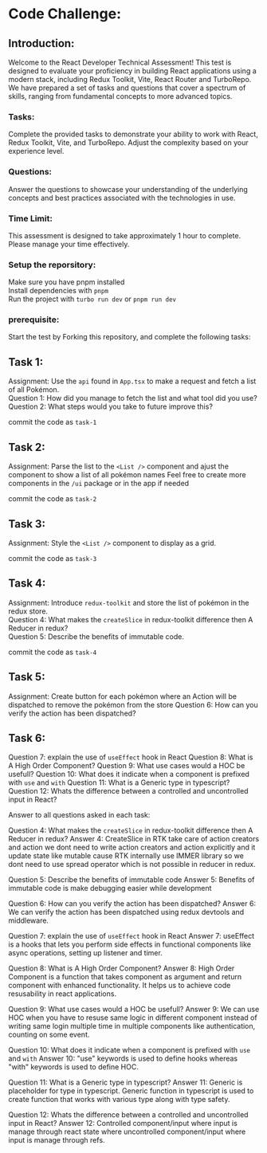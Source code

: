 # Code Challenge:

## Introduction:
Welcome to the React Developer Technical Assessment! This test is designed to evaluate your proficiency in building React applications using a modern stack, including Redux Toolkit, Vite, React Router and TurboRepo. We have prepared a set of tasks and questions that cover a spectrum of skills, ranging from fundamental concepts to more advanced topics.

### Tasks: 
Complete the provided tasks to demonstrate your ability to work with React, Redux Toolkit, Vite, and TurboRepo. Adjust the complexity based on your experience level.

### Questions:
Answer the questions to showcase your understanding of the underlying concepts and best practices associated with the technologies in use.

### Time Limit:
This assessment is designed to take approximately 1 hour to complete. Please manage your time effectively.

### Setup the reporsitory:
Make sure you have pnpm installed<br>
Install dependencies with `pnpm`<br>
Run the project with `turbo run dev` or `pnpm run dev`

### prerequisite:
Start the test by Forking this repository, and complete the following tasks:<br>

## Task 1:
Assignment: Use the `api` found in `App.tsx` to make a request and fetch a list of all Pokémon.<br>
Question 1: How did you manage to fetch the list and what tool did you use?<br>
Question 2: What steps would you take to future improve this?<br>

commit the code as `task-1`<br>

## Task 2:
Assignment: Parse the list to the `<List />` component and ajust the component to show a list of all pokémon names
Feel free to create more components in the `/ui` package or in the app if needed 

commit the code as `task-2`<br>

## Task 3:
Assignment: Style the `<List />` component to display as a grid.

commit the code as `task-3`<br>

## Task 4:
Assignment: Introduce `redux-toolkit` and store the list of pokémon in the redux store.<br>
Question 4: What makes the `createSlice` in redux-toolkit difference then A Reducer in redux?<br>
Question 5: Describe the benefits of immutable code.<br>

commit the code as `task-4`<br>

## Task 5:
Assignment: Create button for each pokémon where an Action will be dispatched to remove the pokémon from the store 
Question 6: How can you verify the action has been dispatched?

## Task 6:
Question 7: explain the use of `useEffect` hook in React
Question 8: What is A High Order Component?
Question 9: What use cases would a HOC be usefull?
Question 10: What does it indicate when a component is prefixed with `use` and `with`
Question 11: What is a Generic type in typescript?
Question 12: Whats the difference between a controlled and uncontrolled input in React?


Answer to all questions asked in each task:


Question 4: What makes the `createSlice` in redux-toolkit difference then A Reducer in redux?
Answer 4: CreateSlice in RTK take care of action creators and action we dont need to write action creators and action explicitly and it update state like mutable cause RTK internally use IMMER library so we dont need to use spread operator which is not possible in reducer in redux.

Question 5: Describe the benefits of immutable code
Answer 5: Benefits of immutable code is make debugging easier while development

Question 6: How can you verify the action has been dispatched?
Answer 6: We can verify the action has been dispatched using redux devtools and middleware.

Question 7: explain the use of `useEffect` hook in React
Answer 7: useEffect is a hooks that lets you perform side effects in functional components like async operations, setting up listener and timer.

Question 8: What is A High Order Component?
Answer 8: High Order Component is a function that takes component as argument and return component with enhanced functionality. It helps us to achieve code resusability in react applications.

Question 9: What use cases would a HOC be usefull?
Answer 9: We can use HOC when you have to resuse same logic in different component instead of writing same login multiple time in multiple components like authentication, counting on some event.

Question 10: What does it indicate when a component is prefixed with `use` and `with`
Answer 10: "use" keywords is used to define hooks whereas "with" keywords is used to define HOC.

Question 11: What is a Generic type in typescript?
Answer 11: Generic is placeholder for type in typescript. Generic function in typescript is used to create function that works with various type along with type safety.

Question 12: Whats the difference between a controlled and uncontrolled input in React?
Answer 12: Controlled component/input where input is manage through react state where uncontrolled component/input where input is manage through refs.






